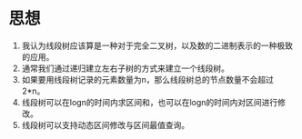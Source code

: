 # 思想
1. 我认为线段树应该算是一种对于完全二叉树，以及数的二进制表示的一种极致的应用。
2. 通常我们通过递归建立左右子树的方式来建立一个线段树。
3. 如果要用线段树记录的元素数量为n，那么线段树总的节点数量不会超过2*n。
4. 线段树可以在logn的时间内求区间和，也可以在logn的时间内对区间进行修改。
5. 线段树可以支持动态区间修改与区间最值查询。


